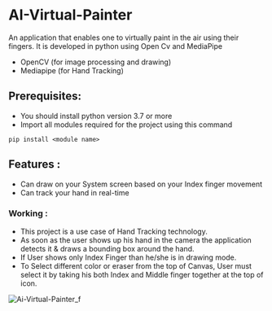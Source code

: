 # AI-Virtual-Painter
An application that enables one to virtually paint in the air using their fingers. It is developed in python using Open Cv and MediaPipe

- OpenCV (for image processing and drawing)
- Mediapipe (for Hand Tracking)

## Prerequisites:
- You should install python version 3.7 or more
- Import all modules required for the project using this command
```
pip install <module name>
```

## Features :
* Can draw on your System screen based on your Index finger movement
* Can track your hand in real-time

### Working :
* This project is a use case of Hand Tracking technology. 
* As soon as the user shows up his hand in the camera the application detects it & draws a bounding box around the hand.
* If User shows only Index Finger than he/she is in drawing mode.
* To Select different color or eraser from the top of Canvas, User must select it by taking his both Index and Middle finger together at the top of icon.
 
 ![Ai-Virtual-Painter_f](https://user-images.githubusercontent.com/78357575/123515066-b808b300-d6b3-11eb-8082-97a67f5493c9.jpg)


